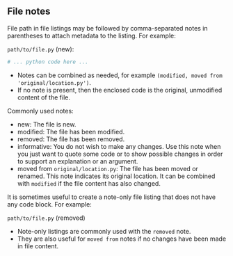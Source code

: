 ## File notes

File path in file listings may be followed by comma-separated notes in parentheses to attach metadata to the listing. For example:

`path/to/file.py` (new):

```python
# ... python code here ...
```

- Notes can be combined as needed, for example `(modified, moved from 'original/location.py')`.
- If no note is present, then the enclosed code is the original, unmodified content of the file.

Commonly used notes:

- new: The file is new.
- modified: The file has been modified.
- removed: The file has been removed.
- informative: You do not wish to make any changes. Use this note when you just want to quote some code or to show possible changes in order to support an explanation or an argument.
- moved from `original/location.py`: The file has been moved or renamed. This note indicates its original location. It can be combined with `modified` if the file content has also changed.

It is sometimes useful to create a note-only file listing that does not have any code block. For example:

`path/to/file.py` (removed)

- Note-only listings are commonly used with the `removed` note.
- They are also useful for `moved from` notes if no changes have been made in file content.
